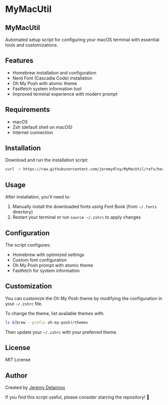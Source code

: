 # MyMacUtil

## MyMacUtil
Automated setup script for configuring your macOS terminal with essential tools and customizations.

## Features
- Homebrew installation and configuration
- Nerd Font (Cascadia Code) installation
- Oh My Posh with atomic theme
- Fastfetch system information tool
- Improved terminal experience with modern prompt

## Requirements
- macOS
- Zsh (default shell on macOS)
- Internet connection

## Installation
Download and run the installation script:
```bash
curl -s https://raw.githubusercontent.com/jeremydlny/MyMacUtil/refs/heads/main/Setup/install.sh | bash
```

## Usage
After installation, you'll need to:

1. Manually install the downloaded fonts using Font Book (from `~/.fonts` directory)
2. Restart your terminal or run `source ~/.zshrc` to apply changes

## Configuration
The script configures:
- Homebrew with optimized settings
- Custom font configuration
- Oh My Posh prompt with atomic theme
- Fastfetch for system information

## Customization
You can customize the Oh My Posh theme by modifying the configuration in your `~/.zshrc` file.

To change the theme, list available themes with:
```bash
ls $(brew --prefix oh-my-posh)/themes
```

Then update your `~/.zshrc` with your preferred theme.

## License
MIT License

## Author
Created by [Jeremy Delannoy](https://github.com/jeremydlny)

If you find this script useful, please consider starring the repository! 🌟
